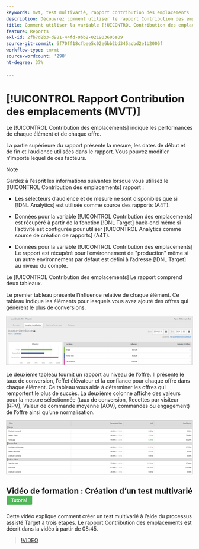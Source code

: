 ```yaml
---
keywords: mvt, test multivarié, rapport contribution des emplacements
description: Découvrez comment utiliser le rapport Contribution des emplacements pour Adobe [!DNL Target] [!UICONTROL Ciblage d’expérience] activités qui affichent les performances de chaque élément et de chaque offre.
title: Comment utiliser la variable [!UICONTROL Contribution des emplacements] Rapport pour [!UICONTROL Test multivarié] activités ?
feature: Reports
exl-id: 2fb7d2b3-d981-44fd-9bb2-021903605a09
source-git-commit: 6f70ff18cfbee5c02e6bb2bd345acbd2e1b2006f
workflow-type: tm+mt
source-wordcount: '298'
ht-degree: 37%

---
```


# [!UICONTROL Rapport Contribution des emplacements (MVT)]

Le [!UICONTROL Contribution des emplacements] indique les performances de chaque élément et de chaque offre.

La partie supérieure du rapport présente la mesure, les dates de début et de fin et l’audience utilisées dans le rapport. Vous pouvez modifier n’importe lequel de ces facteurs.

>[!NOTE]
>
>Gardez à l’esprit les informations suivantes lorsque vous utilisez le [!UICONTROL Contribution des emplacements] rapport :
>
>* Les sélecteurs d’audience et de mesure ne sont disponibles que si [!DNL Analytics] est utilisée comme source des rapports (A4T).
>
>* Données pour la variable [!UICONTROL Contribution des emplacements] est récupéré à partir de la fonction [!DNL Target] back-end même si l’activité est configurée pour utiliser [!UICONTROL Analytics comme source de création de rapports] (A4T).
>
>* Données pour la variable [!UICONTROL Contribution des emplacements] Le rapport est récupéré pour l’environnement de &quot;production&quot; même si un autre environnement par défaut est défini à l’adresse [!DNL Target] au niveau du compte.


Le [!UICONTROL Contribution des emplacements] Le rapport comprend deux tableaux.

Le premier tableau présente l’influence relative de chaque élément. Ce tableau indique les éléments pour lesquels vous avez ajouté des offres qui génèrent le plus de conversions.

![Rapport Contribution des emplacements dans Adobe Target](/help/main/c-reports/assets/locationcontributiontop.png)

Le deuxième tableau fournit un rapport au niveau de l’offre. Il présente le taux de conversion, l’effet élévateur et la confiance pour chaque offre dans chaque élément. Ce tableau vous aide à déterminer les offres qui remportent le plus de succès. La deuxième colonne affiche des valeurs pour la mesure sélectionnée (taux de conversion, Recettes par visiteur (RPV), Valeur de commande moyenne (AOV), commandes ou engagement) de l’offre ainsi qu’une normalisation.

![Rapport Contribution des emplacements dans Adobe Target](/help/main/c-reports/assets/locationcontributionbottom.png)

## Vidéo de formation : Création d’un test multivarié ![Badge du tutoriel](/help/main/assets/tutorial.png)

Cette vidéo explique comment créer un test multivarié à l’aide du processus assisté Target à trois étapes. Le rapport Contribution des emplacements est décrit dans la vidéo à partir de 08:45.

>[!VIDEO](https://video.tv.adobe.com/v/17395)
